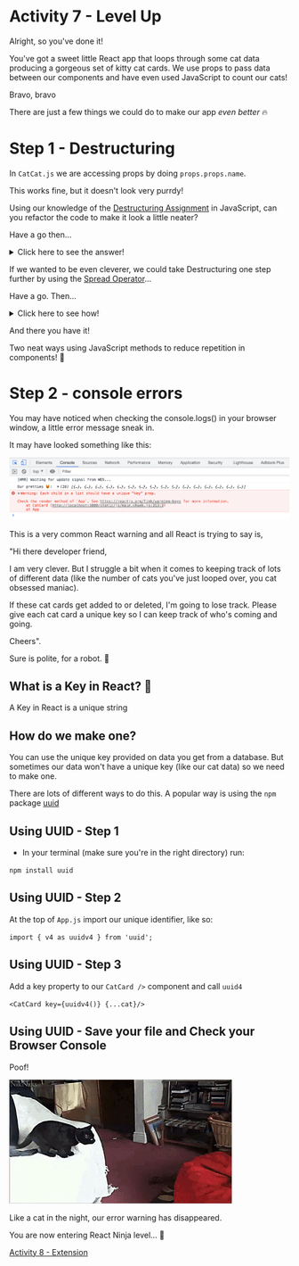 # Activity 7 - Level Up

Alright, so you've done it!

You've got a sweet little React app that loops through some cat data producing a gorgeous set of kitty cat cards. We use props to pass data between our components and have even used JavaScript to count our cats!

Bravo, bravo

There are just a few things we could do to make our app *even better* 🔥

# Step 1 - Destructuring 

In `CatCat.js` we are accessing props by doing `props.props.name`.

This works fine, but it doesn't look very purrdy!

Using our knowledge of the [Destructuring Assignment](https://medium.com/@lcriswell/destructuring-props-in-react-b1c295005ce0) in JavaScript, can you refactor the code to make it look a little neater?

Have a go then...

<details>
<summary>Click here to see the answer!</summary>
<pre>

```
function CatCard(props) {

    const { name, photo, alt, species, favFoods, birthYear } = props.props
    
    return (
        <div className="card">
            <h3 className="card__text card__header">{name}</h3>
            <img className="card__image" src={photo} alt={alt}></img>
            <p className="card__text">Species: {species}</p>
            <p className="card__text">Favourite Food(s): {favFoods}</p>
            <p className="card__text">Birth Year: {birthYear}</p>
        </div>
    )
}

export default CatCard
```

Let's break it down. 🔨

- Whereas before we were using object dot notation to drill into each piece of data we wanted to access from our cat object, we now use JavaScript destructuring assignment to extract the data we need from `props.props`

- We can then use these extracted pieces of data throughout our code, without needing to add the extra `props.props` object dot notation

- This makes our code look cleaner. If this file was huge, it would also result in less repetition. Sweet!


</pre>
</details>

If we wanted to be even cleverer, we could take Destructuring one step further by using the [Spread Operator](https://sebhastian.com/react-destructuring/)...

Have a go. Then...

<details>
<summary>Click here to see how!</summary>
<pre>

```
// App.js

<CatCard {...cat}/>


// CatCard.js

function CatCard({ name, photo, alt, species, favFoods, birthYear }) {

    return (
        <div className="card">
            <h3 className="card__text card__header">{name}</h3>
            <img className="card__image" src={photo} alt={alt}></img>
            <p className="card__text">Species: {species}</p>
            <p className="card__text">Favourite Food(s): {favFoods}</p>
            <p className="card__text">Birth Year: {birthYear}</p>
        </div>
    )
}

export default CatCard

```

Let's break it down. 🔨

- Here we use the Spread Operator to loop through the different object properties in `App.js` `<CatCard />` component `{...cat}`

- Then, in `CatCat.js` we move our Destructuring into our CatCard functions parameters, removing the need to assign these values to props `function CatCard({ name, photo, alt, species, favFoods, birthYear }) {}`

- All three ways of accessing props are perfectly valid. Which one you choose might depend on how much repetition there is in your file. 
If there isn't much repetition you might not want to use destructuring at all, which is fine. If there is lots of repetition but lots of property values you want to access, putting them in your functions parameters might get a bit long! So it's up to you how you create the cleanest solution. 


</pre>
</details>


And there you have it!

Two neat ways using JavaScript methods to reduce repetition in components! 🙌


# Step 2 - console errors

You may have noticed when checking the console.logs() in your browser window, a little error message sneak in.

It may have looked something like this:

![index.js:1 Warning: Each child in a list should have a unique "key" prop](../public/key-warning.png)

This is a very common React warning and all React is trying to say is,

"Hi there developer friend,

I am very clever. But I struggle a bit when it comes to keeping track of lots of different data (like the number of cats you've just looped over, you cat obsessed maniac). 

If these cat cards get added to or deleted, I'm going to lose track. Please give each cat card a unique key so I can keep track of who's coming and going. 

Cheers".

Sure is polite, for a robot. 🤖

## What is a Key in React? 🔑

A Key in React is a unique string

## How do we make one?

You can use the unique key provided on data you get from a database. But sometimes our data won't have a unique key (like our cat data) so we need to make one.

There are lots of different ways to do this. A popular way is using the `npm` package [uuid](https://www.npmjs.com/package/uuid)

## Using UUID - Step 1

- In your terminal (make sure you're in the right directory) run:

`npm install uuid`

## Using UUID - Step 2

At the top of `App.js` import our unique identifier, like so:

`import { v4 as uuidv4 } from 'uuid';`

## Using UUID - Step 3

Add a key property to our `CatCard />` component and call `uuid4`

`<CatCard key={uuidv4()} {...cat}/>`


## Using UUID - Save your file and Check your Browser Console

Poof!

![Cat disappearing into a poof](../public/poof.gif)

Like a cat in the night, our error warning has disappeared.

You are now entering React Ninja level... 🥷

[Activity 8 - Extension](./activity-8-extension.md)

